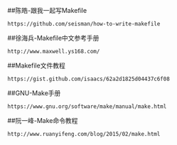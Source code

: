 ##陈皓-跟我一起写Makefile
```
https://github.com/seisman/how-to-write-makefile
```
##徐海兵-Makefile中文参考手册
```
http://www.maxwell.ys168.com/
```
##Makefile文件教程
```
https://gist.github.com/isaacs/62a2d1825d04437c6f08
```
##GNU-Make手册
```
https://www.gnu.org/software/make/manual/make.html
```
##阮一峰-Make命令教程
```
http://www.ruanyifeng.com/blog/2015/02/make.html
```